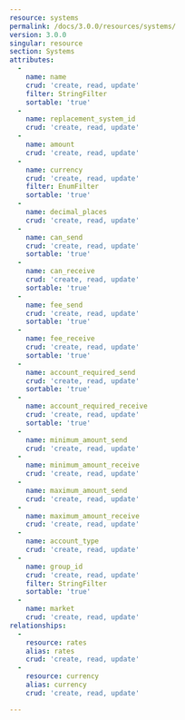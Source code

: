 ```yaml
---
resource: systems
permalink: /docs/3.0.0/resources/systems/
version: 3.0.0
singular: resource
section: Systems
attributes:
  -
    name: name
    crud: 'create, read, update'
    filter: StringFilter
    sortable: 'true'
  -
    name: replacement_system_id
    crud: 'create, read, update'
  -
    name: amount
    crud: 'create, read, update'
  -
    name: currency
    crud: 'create, read, update'
    filter: EnumFilter
    sortable: 'true'
  -
    name: decimal_places
    crud: 'create, read, update'
  -
    name: can_send
    crud: 'create, read, update'
    sortable: 'true'
  -
    name: can_receive
    crud: 'create, read, update'
    sortable: 'true'
  -
    name: fee_send
    crud: 'create, read, update'
    sortable: 'true'
  -
    name: fee_receive
    crud: 'create, read, update'
    sortable: 'true'
  -
    name: account_required_send
    crud: 'create, read, update'
    sortable: 'true'
  -
    name: account_required_receive
    crud: 'create, read, update'
    sortable: 'true'
  -
    name: minimum_amount_send
    crud: 'create, read, update'
  -
    name: minimum_amount_receive
    crud: 'create, read, update'
  -
    name: maximum_amount_send
    crud: 'create, read, update'
  -
    name: maximum_amount_receive
    crud: 'create, read, update'
  -
    name: account_type
    crud: 'create, read, update'
  -
    name: group_id
    crud: 'create, read, update'
    filter: StringFilter
    sortable: 'true'
  -
    name: market
    crud: 'create, read, update'
relationships:
  -
    resource: rates
    alias: rates
    crud: 'create, read, update'
  -
    resource: currency
    alias: currency
    crud: 'create, read, update'

---
```


